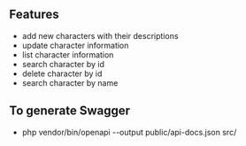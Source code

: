 ## Features
- add new characters with their descriptions
- update character information
- list character information
- search character by id
- delete character by id
- search character by name

## To generate Swagger
- php vendor/bin/openapi --output public/api-docs.json src/

